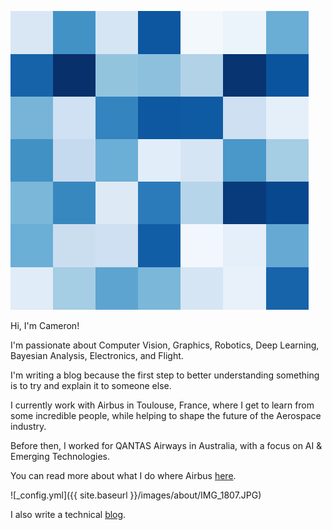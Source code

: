![](images/logo.png)

Hi, I'm Cameron!

I'm passionate about Computer Vision, Graphics, Robotics, Deep Learning, Bayesian Analysis, Electronics, and Flight.

I'm writing a blog because the first step to better understanding something is to try and explain it to someone else. 

I currently work with Airbus in Toulouse, France, where I get to learn from some incredible people, while helping to shape the future of the Aerospace industry.

Before then, I worked for QANTAS Airways in Australia, with a focus on AI & Emerging Technologies.

You can read more about what I do where Airbus [here](https://www.airbus.com/careers/working-for-airbus/faces-of-airbus/meet-cameron.html).

![_config.yml]({{ site.baseurl }}/images/about/IMG_1807.JPG)

I also write a technical [blog](https://cgcooke.github.io/Blog/).

